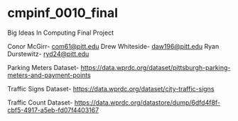 # cmpinf_0010_final
Big Ideas In Computing Final Project

Conor McGirr- com61@pitt.edu
Drew Whiteside- daw196@pitt.edu
Ryan Durstewitz- ryd24@pitt.edu

Parking Meters Dataset- https://data.wprdc.org/dataset/pittsburgh-parking-meters-and-payment-points

Traffic Signs Dataset- https://data.wprdc.org/dataset/city-traffic-signs

Traffic Count Dataset- https://data.wprdc.org/datastore/dump/6dfd4f8f-cbf5-4917-a5eb-fd07f4403167
